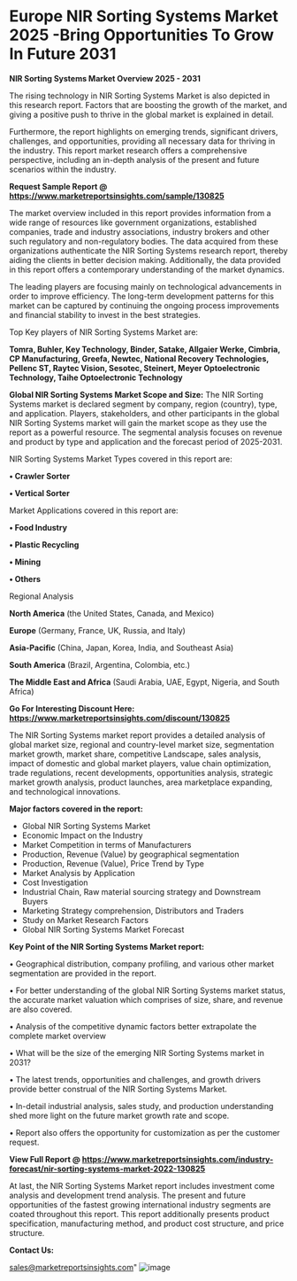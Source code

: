 # Europe NIR Sorting Systems Market 2025 -Bring Opportunities To Grow In Future 2031

<Strong> NIR Sorting Systems Market Overview 2025 - 2031</strong>

The rising technology in NIR Sorting Systems Market is also depicted in this research report. Factors that are boosting the growth of the market, and giving a positive push to thrive in the global market is explained in detail.

Furthermore, the report highlights on emerging trends, significant drivers, challenges, and opportunities, providing all necessary data for thriving in the industry. This report market research offers a comprehensive perspective, including an in-depth analysis of the present and future scenarios within the industry.

<strong>Request Sample Report @ <a href=https://www.marketreportsinsights.com/sample/130825>https://www.marketreportsinsights.com/sample/130825</a></strong>

The market overview included in this report provides information from a wide range of resources like government organizations, established companies, trade and industry associations, industry brokers and other such regulatory and non-regulatory bodies. The data acquired from these organizations authenticate the NIR Sorting Systems research report, thereby aiding the clients in better decision making. Additionally, the data provided in this report offers a contemporary understanding of the market dynamics.

The leading players are focusing mainly on technological advancements in order to improve efficiency. The long-term development patterns for this market can be captured by continuing the ongoing process improvements and financial stability to invest in the best strategies.

Top Key players of NIR Sorting Systems Market are:

<strong>Tomra, Buhler, Key Technology, Binder, Satake, Allgaier Werke, Cimbria, CP Manufacturing, Greefa, Newtec, National Recovery Technologies, Pellenc ST, Raytec Vision, Sesotec, Steinert, Meyer Optoelectronic Technology, Taihe Optoelectronic Technology</strong>

<strong><b>Global NIR Sorting Systems Market Scope and Size:</b></strong>
The NIR Sorting Systems market is declared segment by company, region (country), type, and application. Players, stakeholders, and other participants in the global NIR Sorting Systems market will gain the market scope as they use the report as a powerful resource. The segmental analysis focuses on revenue and product by type and application and the forecast period of 2025-2031.

NIR Sorting Systems Market Types covered in this report are:

<strong>• Crawler Sorter

• Vertical Sorter</strong>

Market Applications covered in this report are:

<strong>• Food Industry

• Plastic Recycling

• Mining

• Others</strong> 

Regional Analysis

<strong>North America</strong> (the United States, Canada, and Mexico)

<strong>Europe</strong> (Germany, France, UK, Russia, and Italy)

<strong>Asia-Pacific</strong> (China, Japan, Korea, India, and Southeast Asia)

<strong>South America</strong> (Brazil, Argentina, Colombia, etc.)

<strong>The Middle East and Africa</strong> (Saudi Arabia, UAE, Egypt, Nigeria, and South Africa)

<strong>Go For Interesting Discount Here: <a href=https://www.marketreportsinsights.com/discount/130825>https://www.marketreportsinsights.com/discount/130825</a></strong>

The NIR Sorting Systems market report provides a detailed analysis of global market size, regional and country-level market size, segmentation market growth, market share, competitive Landscape, sales analysis, impact of domestic and global market players, value chain optimization, trade regulations, recent developments, opportunities analysis, strategic market growth analysis, product launches, area marketplace expanding, and technological innovations.

<strong><b>Major factors covered in the report:</b></strong>
<ul>
  <li>Global NIR Sorting Systems Market </li>
  <li>Economic Impact on the Industry</li>
  <li>Market Competition in terms of Manufacturers</li>
  <li>Production, Revenue (Value) by geographical segmentation</li>
  <li>Production, Revenue (Value), Price Trend by Type</li>
  <li>Market Analysis by Application</li>
  <li>Cost Investigation</li>
  <li>Industrial Chain, Raw material sourcing strategy and Downstream Buyers</li>
  <li>Marketing Strategy comprehension, Distributors and Traders</li>
  <li>Study on Market Research Factors</li>
  <li>Global NIR Sorting Systems Market Forecast</li>
</ul>

<strong><b>Key Point of the NIR Sorting Systems Market report:</b></strong>

• Geographical distribution, company profiling, and various other market segmentation are provided in the report.

• For better understanding of the global NIR Sorting Systems market status, the accurate market valuation which comprises of size, share, and revenue are also covered.

• Analysis of the competitive dynamic factors better extrapolate the complete market overview

• What will be the size of the emerging NIR Sorting Systems market in 2031?

• The latest trends, opportunities and challenges, and growth drivers provide better construal of the NIR Sorting Systems Market.

• In-detail industrial analysis, sales study, and production understanding shed more light on the future market growth rate and scope.

• Report also offers the opportunity for customization as per the customer request.

<strong><b>View Full Report @ <a href=https://www.marketreportsinsights.com/industry-forecast/nir-sorting-systems-market-2022-130825>https://www.marketreportsinsights.com/industry-forecast/nir-sorting-systems-market-2022-130825</a></b></strong>


At last, the NIR Sorting Systems Market report includes investment come analysis and development trend analysis. The present and future opportunities of the fastest growing international industry segments are coated throughout this report. This report additionally presents product specification, manufacturing method, and product cost structure, and price structure.

<strong>Contact Us:</strong>

sales@marketreportsinsights.com"
![image](https://github.com/user-attachments/assets/9614e930-0f01-4461-9149-99686037a430)
